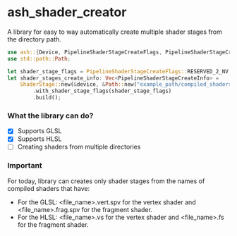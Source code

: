# ash_shader_creator

A library for easy to way automatically create multiple shader stages from the directory path.

```rust
use ash::{Device, PipelineShaderStageCreateFlags, PipelineShaderStageCreateInfo};
use std::path::Path;

let shader_stage_flags = PipelineShaderStageCreateFlags::RESERVED_2_NV | PipelineShaderStageCreateFlags::ALLOW_VARYING_SUBGROUP_SIZE_EXT;
let shader_stages_create_info: Vec<PipelineShaderStageCreateInfo> =
    ShaderStage::new(&device, &Path::new("example_path/compiled_shaders"))
        .with_shader_stage_flags(shader_stage_flags)
        .build();
```

### What the library can do?

- [x] Supports GLSL
- [x] Supports HLSL
- [ ] Creating shaders from multiple directories

### Important

For today, library can creates only shader stages from the names of compiled shaders that have:
- For the GLSL: <file_name>.vert.spv for the vertex shader and <file_name>.frag.spv for the fragment shader.
- For the HLSL: <file_name>.vs for the vertex shader and <file_name>.fs for the fragment shader.